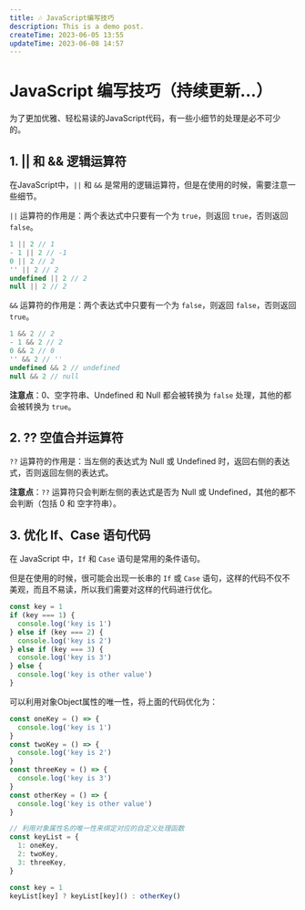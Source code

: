 ```yaml
---
title: 🎶 JavaScript编写技巧 
description: This is a demo post.
createTime: 2023-06-05 13:55
updateTime: 2023-06-08 14:57
---
```


# JavaScript 编写技巧（持续更新...）

为了更加优雅、轻松易读的JavaScript代码，有一些小细节的处理是必不可少的。


## 1. || 和 && 逻辑运算符

在JavaScript中，`||` 和 `&&` 是常用的逻辑运算符，但是在使用的时候，需要注意一些细节。

`||` 运算符的作用是：两个表达式中只要有一个为 `true`，则返回 `true`，否则返回 `false`。

```js 
1 || 2 // 1
- 1 || 2 // -1
0 || 2 // 2
'' || 2 // 2
undefined || 2 // 2
null || 2 // 2
```

`&&` 运算符的作用是：两个表达式中只要有一个为 `false`，则返回 `false`，否则返回 `true`。

```js
1 && 2 // 2
- 1 && 2 // 2
0 && 2 // 0
'' && 2 // ''
undefined && 2 // undefined
null && 2 // null
```

**注意点**：0、空字符串、Undefined 和 Null 都会被转换为 `false` 处理，其他的都会被转换为 `true`。

## 2. ?? 空值合并运算符

`??` 运算符的作用是：当左侧的表达式为 Null 或 Undefined 时，返回右侧的表达式，否则返回左侧的表达式。

**注意点**：`??` 运算符只会判断左侧的表达式是否为 Null 或 Undefined，其他的都不会判断（包括 0 和 空字符串）。

## 3. 优化 If、Case 语句代码

在 JavaScript 中，`If` 和 `Case` 语句是常用的条件语句。

但是在使用的时候，很可能会出现一长串的 `If` 或 `Case` 语句，这样的代码不仅不美观，而且不易读，所以我们需要对这样的代码进行优化。

```ts
const key = 1
if (key === 1) {
  console.log('key is 1')
} else if (key === 2) {
  console.log('key is 2')
} else if (key === 3) {
  console.log('key is 3')
} else {
  console.log('key is other value')
}
```

可以利用对象Object属性的唯一性，将上面的代码优化为：

```ts
const oneKey = () => {
  console.log('key is 1')
}
const twoKey = () => {
  console.log('key is 2')
}
const threeKey = () => {
  console.log('key is 3')
}
const otherKey = () => {
  console.log('key is other value')
}

// 利用对象属性名的唯一性来绑定对应的自定义处理函数
const keyList = {
  1: oneKey,
  2: twoKey,
  3: threeKey,
}

const key = 1
keyList[key] ? keyList[key]() : otherKey()
```